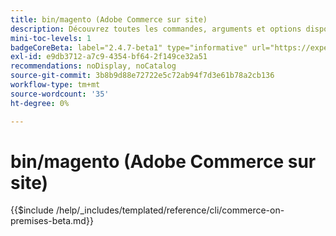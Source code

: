 ```yaml
---
title: bin/magento (Adobe Commerce sur site)
description: Découvrez toutes les commandes, arguments et options disponibles pour l’outil de ligne de commande Adobe Commerce bin/magento.
mini-toc-levels: 1
badgeCoreBeta: label="2.4.7-beta1" type="informative" url="https://experienceleague.adobe.com/docs/commerce-operations/release/notes/adobe-commerce/2-4-7.html"
exl-id: e9db3712-a7c9-4354-bf64-2f149ce32a51
recommendations: noDisplay, noCatalog
source-git-commit: 3b8b9d88e72722e5c72ab94f7d3e61b78a2cb136
workflow-type: tm+mt
source-wordcount: '35'
ht-degree: 0%

---
```


# bin/magento (Adobe Commerce sur site)

{{$include /help/_includes/templated/reference/cli/commerce-on-premises-beta.md}}
